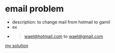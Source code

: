# email problem
- description: to change mail from hotmail to gamil
-  ex
  - > wael@hotmail.com __to__ wael@gmail.com
    
[my solution](mail.py)
